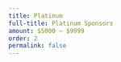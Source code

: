```yaml
---
title: Platinum
full-title: Platinum Sponsors
amount: $5000 – $9999
order: 2
permalink: false
---
```

